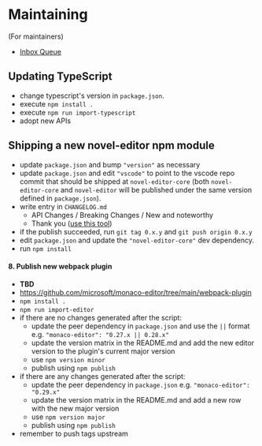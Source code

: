 # Maintaining

(For maintainers)

- [Inbox Queue](https://github.com/microsoft/monaco-editor/issues?q=is%3Aissue+is%3Aopen+no%3Aassignee+-label%3Afeature-request+-label%3Aquestion+-label%3Aupstream+-label%3A%22help+wanted%22+-label%3A%22info-needed%22+-label%3A%22as-designed%22+)

## Updating TypeScript

- change typescript's version in `package.json`.
- execute `npm install .`
- execute `npm run import-typescript`
- adopt new APIs

## Shipping a new novel-editor npm module

- update `package.json` and bump `"version"` as necessary
- update `package.json` and edit `"vscode"` to point to the vscode repo commit that should be shipped at `novel-editor-core` (both `novel-editor-core` and `novel-editor` will be published under the same version defined in `package.json`).
- write entry in `CHANGELOG.md`
  - API Changes / Breaking Changes / New and noteworthy
  - Thank you ([use this tool](https://vscode-tools.azurewebsites.net/acknowledgement/))
- if the publish succeeded, run `git tag 0.x.y` and `git push origin 0.x.y`
- edit `package.json` and update the `"novel-editor-core"` dev dependency.
- run `npm install`

#### 8. Publish new webpack plugin

- **TBD**
- https://github.com/microsoft/monaco-editor/tree/main/webpack-plugin
- `npm install .`
- `npm run import-editor`
- if there are no changes generated after the script:
  - update the peer dependency in `package.json` and use the `||` format e.g. `"monaco-editor": "0.27.x || 0.28.x"`
  - update the version matrix in the README.md and add the new editor version to the plugin's current major version
  - use `npm version minor`
  - publish using `npm publish`
- if there are any changes generated after the script:
  - update the peer dependency in `package.json` e.g. `"monaco-editor": "0.29.x"`
  - update the version matrix in the README.md and add a new row with the new major version
  - use `npm version major`
  - publish using `npm publish`
- remember to push tags upstream
